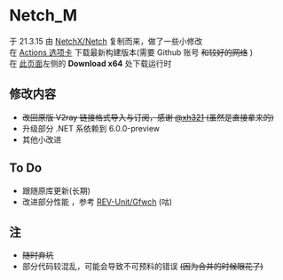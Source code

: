 # Netch_M
于 21.3.15 由 [NetchX/Netch](https://github.com/NetchX/Netch) 复制而来，做了一些小修改  
在 [Actions 选项卡](https://github.com/VCStardust/Netch_M/actions) 下载最新构建版本(需要 Github 账号 ~~和较好的网络~~ )  
在 [此页面](https://dotnet.microsoft.com/download/dotnet/5.0/runtime)左侧的 **Download x64** 处下载运行时

## 修改内容
- ~~改回原版 V2ray 链接格式导入与订阅，感谢 [@xh321](https://github.com/xh321) (虽然是直接拿来的)~~
- 升级部分 .NET 系依赖到 6.0.0-preview
- 其他小改进

## To Do
- 跟随原库更新(长期)
- 改进部分性能 ，参考 [REV-Unit/Gfwch](https://github.com/REV-Unit/Gfwch) (咕)

## 注
- ~~随时弃坑~~
- 部分代码较混乱，可能会导致不可预料的错误 ~~(因为合并的时候眼花了)~~
